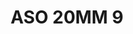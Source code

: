 ---
title: ASO 20MM 9
date: 
draft: false

# descripcion
description : Anillo de plata 925 y nácar

materials: Plata 925

color: 

dimensions: 20mm diámetro

code: 05-23-1395

type: "Anillos"

categories: []

price: $7.590,00

price_eftvo: $6.450,00

# Images
# first image will be shown in the product page
images:
  # - image: "images/path_to_image"
  # La ubicacion de las imagenes es imagenes/Anillos/Anillos.Solo Plata/05-23-1395-aso-20mm-9

---
